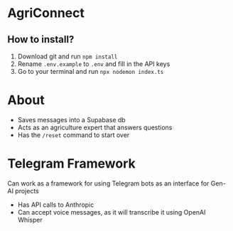 # AgriConnect

## How to install?

1. Download git and run `npm install`
2. Rename `.env.example` to `.env` and fill in the API keys
3. Go to your terminal and run `npx nodemon index.ts`

# About

- Saves messages into a Supabase db
- Acts as an agriculture expert that answers questions
- Has the `/reset` command to start over

# Telegram Framework

Can work as a framework for using Telegram bots as an interface for Gen-AI projects

- Has API calls to Anthropic
- Can accept voice messages, as it will transcribe it using OpenAI Whisper

